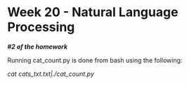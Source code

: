 # Week 20 - Natural Language Processing

***#2 of the homework***

Running cat_count.py is done from bash using the following:

*cat cats_txt.txt|./cat_count.py*
